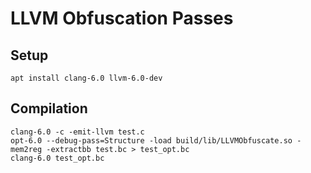 # LLVM Obfuscation Passes

## Setup
    apt install clang-6.0 llvm-6.0-dev

## Compilation
    clang-6.0 -c -emit-llvm test.c
    opt-6.0 --debug-pass=Structure -load build/lib/LLVMObfuscate.so -mem2reg -extractbb test.bc > test_opt.bc
    clang-6.0 test_opt.bc
